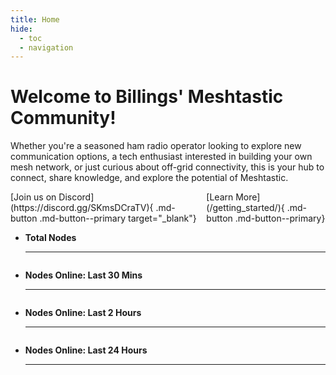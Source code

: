 ```yaml
---
title: Home
hide:
  - toc
  - navigation
---
```


<h1>Welcome to Billings' Meshtastic Community!</h1>

Whether you're a seasoned ham radio operator looking to explore new communication options, a tech enthusiast interested in building your own mesh network, or just curious about off-grid connectivity, this is your hub to connect, share knowledge, and explore the potential of Meshtastic.

<span style="display: flex; align-items: center; justify-content: center;">
    <span style="display: flex; align-items: center; justify-content: space-between;">
        <span style="margin-right: 5px;">[Join us on Discord](https://discord.gg/SKmsDCraTV){ .md-button .md-button--primary target="_blank"}</span>
        <span style="margin-left: 5px;">[Learn More](/getting_started/){ .md-button .md-button--primary}</span>
    </span>
</span>

<div class="grid cards" markdown>

-   __Total Nodes__

    ---

    <span id="totalNodes" style="display: flex; align-items: center; justify-content: center; font-weight: bold; font-size: 50px;"></span>

</div>

<div class="grid cards" markdown>

-   __Nodes Online: Last 30 Mins__

    ---

    <span id="nodes30min" style="display: flex; align-items: center; justify-content: center; font-weight: bold; font-size: 50px;"></span>

-   __Nodes Online: Last 2 Hours__

    ---

    <span id="nodes2hr" style="display: flex; align-items: center; justify-content: center; font-weight: bold; font-size: 50px;"></span>

-   __Nodes Online: Last 24 Hours__

    ---

    <span id="nodes24hr" style="display: flex; align-items: center; justify-content: center; font-weight: bold; font-size: 50px;"></span>

</div>